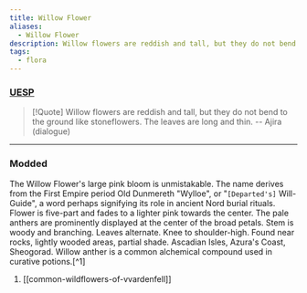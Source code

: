 ```yaml
---
title: Willow Flower
aliases:
  - Willow Flower
description: Willow flowers are reddish and tall, but they do not bend to the ground like stoneflowers. The leaves are long and thin.
tags:
  - flora
---
```

### [UESP](https://en.uesp.net/wiki/Morrowind:Willow_Anther)
> [!Quote]
> Willow flowers are reddish and tall, but they do not bend to the ground like stoneflowers. The leaves are long and thin.
> -- Ajira (dialogue)

***
### Modded
The Willow Flower's large pink bloom is unmistakable. The name derives from the First Empire period Old Dunmereth "Wylloe", or "`[Departed's]` Will-Guide", a word perhaps signifying its role in ancient Nord burial rituals. Flower is five-part and fades to a lighter pink towards the center. The pale anthers are prominently displayed at the center of the broad petals. Stem is woody and branching. Leaves alternate. Knee to shoulder-high. Found near rocks, lightly wooded areas, partial shade. Ascadian Isles, Azura's Coast, Sheogorad. Willow anther is a common alchemical compound used in curative potions.[^1]

1. [[common-wildflowers-of-vvardenfell]]